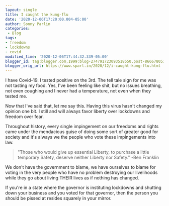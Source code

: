```yaml
---
layout: single
title: I caught the kung-flu
date: '2020-12-06T17:20:00.004-05:00'
author: Sonny Parlin
categories:
 - Blog
tags:
- freedom
- lockdowns
- covid
modified_time: '2020-12-06T17:44:32.339-05:00'
blogger_id: tag:blogger.com,1999:blog-274791723093518550.post-8666780516968238316
blogger_orig_url: https://www.sparl.in/2020/12/i-caught-kung-flu.html
---
```


I have Covid-19. I tested positive on the 3rd. The tell tale sign for me was not tasting my food. Yes, I've been feeling like shit, but no issues breathing, not even coughing and I never had a temperature, not even when they tested me.

Now that I've said that, let me say this. Having this virus hasn't changed my opinion one bit. I still and will always favor liberty over lockdowns and freedom over fear.

Throughout history, every single impingement on our freedoms and rights came under the mendacious guise of doing some sort of greater good for society and it's always we the people who vote these impingements into law.

> "Those who would give up essential Liberty, to purchase a little temporary Safety, deserve neither Liberty nor Safety." -Ben Franklin

We don't have the government to blame, we have ourselves to blame for voting in the very people who have no problem destroying our livelihoods while they go about living THEIR lives as if nothing has changed.

If you're in a state where the governor is instituting lockdowns and shutting down your business and you voted for that governor, then the person you should be pissed at resides squarely in your mirror.
